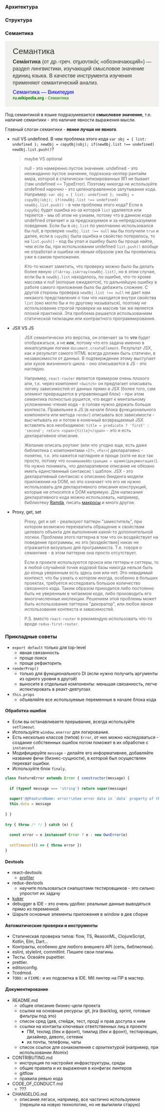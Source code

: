 ### Архитектура

### Структура

### Семантика

![](lost-chapters-of-frontend-book/2018-12-02-18-57-16.png)

Под семантикой в языке подразумевается **смысловое значение**, т.е. наличие семантики - это наличие явности выражения мысли.

Главный слоган семантики - **явное лучше не явного**.

- null VS undefined. В чем проблема этого кода `var obj = { list: undefined }; newObj = copyObj(obj); if(newObj.list !== undefined) newObj.list.push()`?
  > maybe VS optional

  > null - это намеренно пустое значение. undefined - это неожиданно пустое значение, подсказка-хелпер рантайм мира, которой в статически-типизированных ЯП не бывает (там undefined == TypeError). Поэтому никогда не используйте undefined нарочно - это целенаправленное запутывание кода. Например: `var obj = { list: undefined }; newObj = copyObj(obj); if(newObj.list !== undefined) newObj.list.push()` - в чем проблема этого кода? Если в `copyObj` будет ошибка из-за которой `list` удаляется или теряется - мы об этом не узнаем, потому что в данном коде undefined отвечает и за предсказуемое и за непредсказуемое поведение. Если бы в `obj.list` по умолчанию использовался бы null, в проверке `newObj.list !== null` мы бы получили `true` и далее, если в `copyObj` была ошибка и свойство потерялось, то на `list.push()` - код бы упал и ошибку было бы проще найти, чем если бы, при использовании undefined `list.push()` вообще не отработал и ошибки не явным образом уже бы проявились уже в самом приложении.

  > Кто-то может заметить, что проверку можно было бы делать более явную `if(Array.isArray(newObj.list)`, но в этом случае, если бы в `newObj.list` находилось, по ошибке, что-то кроме массива и null (которые ожидаются), то дальнейшую ошибку в работе самого приложения было бы дебажить сложнее. С другой стороны проверка `newObj.list !== null` не дает нам никакого представления о том что находится внутри свойства `list` (оно могло бы и по другому называться), поэтому не использование строгой проверки на массив так же является плохой практикой. Эта проблема решается использованием статической типизации или контрактного программирования.
- JSX VS JS
  > JSX семантически это верстка, он отвечает за то ***что*** будет отображаться, а не ***как***, потому что его задача именно в инкапсуляции логики `document.createElement`. Результат JSX, как и результат самого HTML всегда должен быть статичен, в независимости от данных. В подтверждение этому выступает апи хуков жизненного цикла - оно описывается в JS - это наглядно.

  > Например, `react-router` является примером очень плохого апи, т.к. через компонент `<Switch>` он предлагает описывать логику зависимостей от данных прямо в JSX (более того, сам элемент превращается в управляющий блок) - при этом семантика полностью рушится, что ведет к ментальному усложнению чтения кода - в голове нужно держать больше контекста. Правильнее в JS (в начале блока функционального компонента или метода `render`) описывать все зависимости - высчитывать их и потом в конечный возвращаемый JSX вставлять все необходимое: `title = predicate ? 'first' : 'second'; return <span>{title}</span>` - это и есть декларативное описание.

  > Желание описать роутинг (или что угодно еще, есть даже библиотека с компонентами `<If>`, `<For>`) декларативно - понятно, т.к. это кажется нагляднее и проще (хотя не все так просто, потому что `пониманиеАбстракции = время(документация)`). Но нужно понимать, что декларативное описание не обязано иметь единственный синтаксис \ шаблон. JSX - это декларативный синтаксис к описанию биндинга модели приложения на DOM, но это означает что его не нужно использовать для декларативного описания конструкций, которые не относятся к DOM напрямую. Для написания декларативного кода можно использовать, например, библиотеку [Ramda](https://ramdajs.com), писать [макросы](https://github.com/kentcdodds/babel-plugin-macros) и много другое.
- Proxy, get, set
  > Proxy, get и set - реализуют паттерн "заместитель", при котором возможно перехватить обращение к свойствам целевого объекта для выполнения какой-то дополнительной логики. Проблема этого паттерна в том что он воздействует на поведение программы, но это [воздействие] никак не отражается визуально для программиста. Т.е. говоря о семантике - в этом паттерне она просто отсутствует. 

  > Если в проекте используются прокси или геттеры и сеттеры, то в любой случайной точке кодовой базы никогда нельзя быть до конца уверенным есть здесь они или нет. Это невидимый контекст, что бы узнать о котором иногда, особенно в больших проектах, требуется исследовать большое количество связанного кода. Таким образом приходится либо постоянно быть не уверенным в читаемом коде, либо производить его многочисленные инспекции. Решением этой проблемы может быть использование паттерна "декоратор", или любое явное использование контекста и зависимостей.

  > P.S. вместо `react-router` я рекомендую использовать что-то вроде `redux-first-router`.

### Прикладные советы

- `export default` только для top-level
  - явная связанность
  - проще поиск
  - проще рефакторить
- `renderProp()`
  - только для функционального DI (если нужно получить аргументы из одного уровня в другой)
  - выносите в отдельные компоненты: меньшая связанность, легче испектировать в реакт-девтулзах
- `this.props`
  - объявляйте все используемые переменные в начале блока кода

#### Обработка ошибок

- Если вы останавливаете прерывание, всегда используйте `setTimeout`.
- Используйте `window.onerror` для логирования.
- Есть несколько классов (типов) `Error`, от них можно наследоваться - создание собственных ошибок потом поможет в их обработке с `instanceof`.
- Модифицируйте `message` - делайте его информативнее, добавляйте название фичи (бизнес-сущности), в которой был осуществлен перехват ошибки.
- Используйте блок `finaly`.

```javascript
class FeatureError extends Error { constructor(message) {

  if (typeof message === 'string') return super(message)

  super('@@FeatureName: error!\nSee error data in `data` property of this Error instance')
  this.data = message

} }

try { throw /* */ } catch (e) {

  const error = e instanceof Error ? e : new OwnError(e)

  setTimeout(() => { throw error })
}
```

#### Devtools

- react-devtools
  - [profiler](https://reactjs.org/blog/2018/09/10/introducing-the-react-profiler.html)
- redux-devtools
  - научите пользоваться снапшотами тестировщиков - это сильно упростит их задачу
- [kuker](https://github.com/krasimir/kuker)
- debugger в IDE - это очень удобно: реальные данные выводяться прямо из переменной
- Шарьте основные элементы приложения в window в дев сборке

#### Автоматические проверки и инструменты

- Статическая проверка типов: flow, TS, ReasonML, ClojureScript, Kotlin, Elm, Dart...
- Контракты, особенно для любого внешнего API (сеть, библиотеки).
- eslint, stylelint, commitlint. Пишите свои плагины.
- Тесты. Освойте pupettier.
- prettier.
- editorconfig.
- ?codmod.
- `TODO:` и `FIXME:` и их подсветка в IDE. Мб линтер на ПР в мастер.

#### Документирование

- README.md
  - общее описание бизнес-цели проекта
  - ссылки на основные ресурсы: git, jira (backlog, sprint, готовые фильтры под это)
  - список сред (дев, стейдж, тест, прод) и прав доступа к ним
  - ссылки на контакты ключевых ответственных лиц в проекте
    - ПМ, техлид (бек и фронт), тимлид (бек и фронт), тестировщик, дизайнер, девопс, сетевик
    - их почты, телефоны, чаты
  - список ссылок для ознакомления с *архитектурой* (например, при использовании Atomix)
- CONTRIBUTING.md
  - инструкция по настройке инфраструктуры, среды
  - общие правила и их выражения в конфигах линтеров
  - gitflow
  - правила ревью кода
- CODE_OF_CONDUCT.md
  - ???
- CHANGELOG.md
  - описание легаси, например, все частично используемое (перешли на новую технологию, но не выпилили старую)
